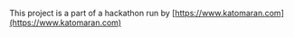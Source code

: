 This project is a part of a hackathon run by [https://www.katomaran.com](https://www.katomaran.com)
